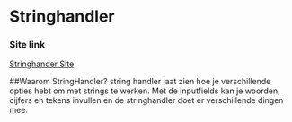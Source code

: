 # Stringhandler

### Site link
[Stringhander Site](http://21254.hosts.ma-cloud.nl/www/bae/Les1/stringhandler_basis.php "Stringhandler")

##Waarom StringHandler?
string handler laat zien hoe je verschillende opties hebt om met strings te werken.
Met de inputfields kan je woorden, cijfers en tekens invullen en de stringhandler doet er verschillende dingen mee.

